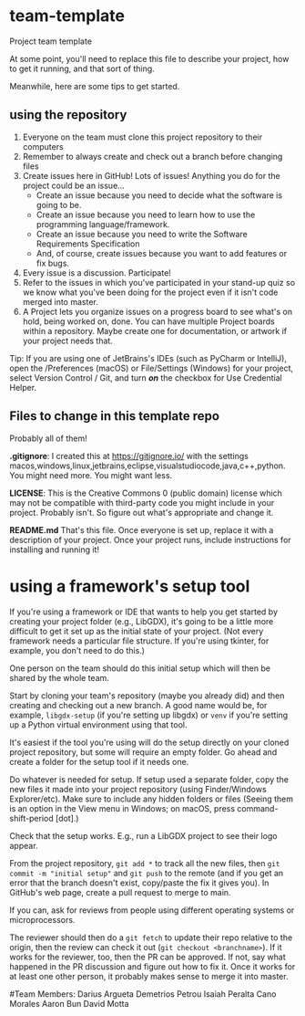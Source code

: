 # team-template
Project team template

At some point, you'll need to replace this file to describe your project, how to get it running, and that sort of thing.

Meanwhile, here are some tips to get started.

## using the repository

1. Everyone on the team must clone this project repository to their computers
3. Remember to always create and check out a branch before changing files
2. Create issues here in GitHub! Lots of issues! Anything you do for the project could be an issue...
    * Create an issue because you need to decide what the software is going to be.
    * Create an issue because you need to learn how to use the programming language/framework.
    * Create an issue because you need to write the Software Requirements Specification
    * And, of course, create issues because you want to add features or fix bugs.
3. Every issue is a discussion. Participate!
4. Refer to the issues in which you've participated in your stand-up quiz so we know what you've been doing for the project even if it isn't code merged into master.
5. A Project lets you organize issues on a progress board to see what's on hold, being worked on, done. You can have multiple Project boards within a repository. Maybe create one for documentation, or artwork if your project needs that.

Tip: If you are using one of JetBrains's IDEs (such as PyCharm or IntelliJ), open the <Application>/Preferences (macOS) or File/Settings (Windows) for your project, select Version Control / Git, and turn ***on*** the checkbox for Use Credential Helper.

## Files to change in this template repo
Probably all of them!

**.gitignore**: I created this at https://gitignore.io/ with the settings macos,windows,linux,jetbrains,eclipse,visualstudiocode,java,c++,python. You might need more. You might want less.

**LICENSE**: This is the Creative Commons 0 (public domain) license which may not be compatible with third-party code you might include in your project. Probably isn't. So figure out what's appropriate and change it.

**README.md** That's this file. Once everyone is set up, replace it with a description of your project. Once your project runs, include instructions for installing and running it!

# using a framework's setup tool
If you're using a framework or IDE that wants to help you get started by creating your project folder (e.g., LibGDX), it's going to be a little more difficult to get it set up as the initial state of your project. (Not every framework needs a particular file structure. If you're using tkinter, for example, you don't need to do this.)

One person on the team should do this initial setup which will then be shared by the whole team. 

Start by cloning your team's repository (maybe you already did) and then creating and checking out a new branch. A good name would be, for example, `libgdx-setup` (if you're setting up libgdx) or `venv` if you're setting up a Python virtual environment using that tool.

It's easiest if the tool you're using will do the setup directly on your cloned project repository, but some will require an empty folder. Go ahead and create a folder for the setup tool if it needs one. 

Do whatever is needed for setup. If setup used a separate folder, copy the new files it made into your project repository (using Finder/Windows Explorer/etc). Make sure to include any hidden folders or files (Seeing them is an option in the View menu in Windows; on macOS, press command-shift-period [dot].)  

Check that the setup works. E.g., run a LibGDX project to see their logo appear.

From the project repository, `git add *` to track all the new files, then `git commit -m "initial setup"` and `git push` to the remote (and if you get an error that the branch doesn't exist, copy/paste the fix it gives you). In GitHub's web page, create a pull request to merge to main.

If you can, ask for reviews from people using different operating systems or microprocessors.

The reviewer should then do a ``git fetch`` to update their repo relative to the origin, then the review can  check it out (``git checkout <branchname>``). If it works for the reviewer, too, then the PR can be approved. If not, say what happened in the PR discussion and figure out how to fix it. Once it works for at least one other person, it probably makes sense to merge it into master.

#Team Members:
Darius Argueta
Demetrios Petrou
Isaiah Peralta
Cano Morales
Aaron Bun
David Motta
